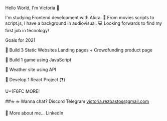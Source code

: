 Hello World, I'm Victoria 🙌

I'm studying Frontend development with Alura.
🎥 From movies scripts to script.js, I have a background in audiovisual.
💻 Looking forwards to find my first job in tecnology!


Goals for 2021

:dart: Build 3 Static Websites 
       Landing pages + Crowdfunding product page
       
:dart: Build 1 game using JavaScript

:dart: Weather site using API

:dart: Develop 1 React Project (:question:)
       
U+1F6FC MORE!

##:coffee: ☕ Wanna chat? 
 Discord
 Telegram
 victoria.rezbastos@gmail.com
 
📖 More about me...
LinkedIn 



<!--
**VictoriaBastos/VictoriaBastos** is a ✨ _special_ ✨ repository because its `README.md` (this file) appears on your GitHub profile.

Here are some ideas to get you started:

- 🔭 I’m currently working on ...
- 🌱 I’m currently learning ...
- 👯 I’m looking to collaborate on ...
- 🤔 I’m looking for help with ...
- 💬 Ask me about ...
- 📫 How to reach me: ...
- 😄 Pronouns: ...
- ⚡ Fun fact: ...
-->
